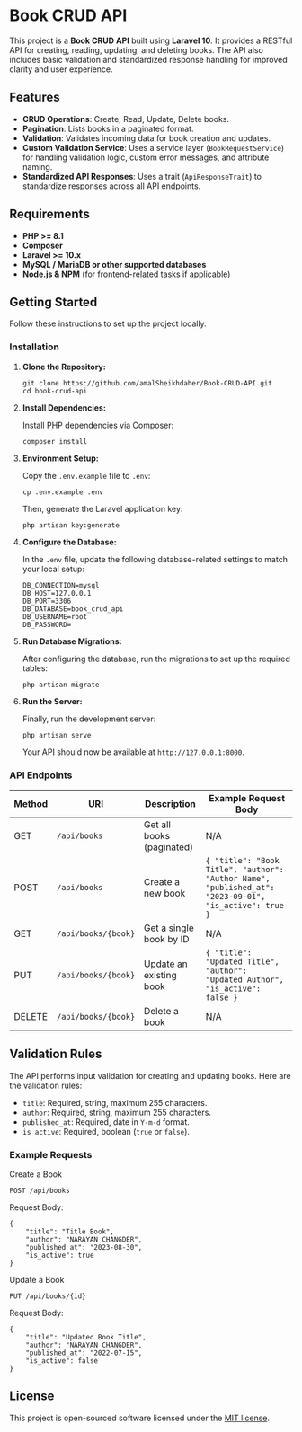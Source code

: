 

# Book CRUD API

This project is a **Book CRUD API** built using **Laravel 10**. It provides a RESTful API for creating, reading, updating, and deleting books. The API also includes basic validation and standardized response handling for improved clarity and user experience.

## Features

- **CRUD Operations**: Create, Read, Update, Delete books.
- **Pagination**: Lists books in a paginated format.
- **Validation**: Validates incoming data for book creation and updates.
- **Custom Validation Service**: Uses a service layer (`BookRequestService`) for handling validation logic, custom error messages, and attribute naming.
- **Standardized API Responses**: Uses a trait (`ApiResponseTrait`) to standardize responses across all API endpoints.

## Requirements

- **PHP >= 8.1**
- **Composer**
- **Laravel >= 10.x**
- **MySQL / MariaDB or other supported databases**
- **Node.js & NPM** (for frontend-related tasks if applicable)

## Getting Started

Follow these instructions to set up the project locally.

### Installation

1. **Clone the Repository:**

   ```
   git clone https://github.com/amalSheikhdaher/Book-CRUD-API.git
   cd book-crud-api
   ```

2. **Install Dependencies:**

    Install PHP dependencies via Composer:

    ```
    composer install
    ```

3. **Environment Setup:**

    Copy the `.env.example` file to `.env`:

    ```
    cp .env.example .env
    ```

    Then, generate the Laravel application key:

    ```
    php artisan key:generate
    ```

4. **Configure the Database:**

    In the `.env` file, update the following database-related settings to match your local setup:

    ```
    DB_CONNECTION=mysql
    DB_HOST=127.0.0.1
    DB_PORT=3306
    DB_DATABASE=book_crud_api
    DB_USERNAME=root
    DB_PASSWORD=
    ```

5. **Run Database Migrations:**

    After configuring the database, run the migrations to set up the required tables:

    ```
    php artisan migrate
    ```

6. **Run the Server:**

    Finally, run the development server:

    ```
    php artisan serve
    ```

    Your API should now be available at `http://127.0.0.1:8000`.

### API Endpoints

| Method | URI                     | Description                  | Example Request Body        |
|--------|--------------------------|------------------------------|-----------------------------|
| GET    | `/api/books`             | Get all books (paginated)     | N/A                         |
| POST   | `/api/books`             | Create a new book             | `{ "title": "Book Title", "author": "Author Name", "published_at": "2023-09-01", "is_active": true }` |
| GET    | `/api/books/{book}`      | Get a single book by ID       | N/A                         |
| PUT    | `/api/books/{book}`      | Update an existing book       | `{ "title": "Updated Title", "author": "Updated Author", "is_active": false }` |
| DELETE | `/api/books/{book}`      | Delete a book                 | N/A                         |

## Validation Rules

The API performs input validation for creating and updating books. Here are the validation rules:

- `title`: Required, string, maximum 255 characters.
- `author`: Required, string, maximum 255 characters.
- `published_at`: Required, date in `Y-m-d` format.
- `is_active`: Required, boolean (`true` or `false`).

### Example Requests

Create a Book

```
POST /api/books
```

Request Body:

```
{
    "title": "Title Book",
    "author": "NARAYAN CHANGDER",
    "published_at": "2023-08-30",
    "is_active": true
}
```

Update a Book

```
PUT /api/books/{id}
```

Request Body:

```
{
    "title": "Updated Book Title",
    "author": "NARAYAN CHANGDER",
    "published_at": "2022-07-15",
    "is_active": false
}
```

## License

This project is open-sourced software licensed under the [MIT license](https://opensource.org/licenses/MIT).
